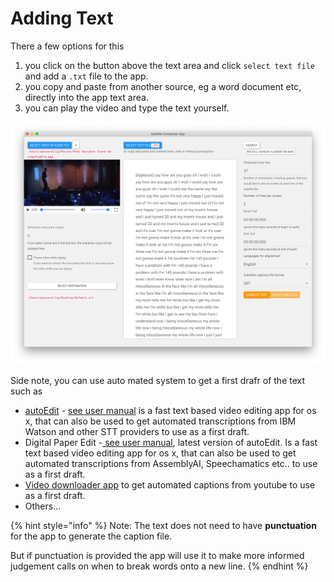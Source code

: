 # Adding Text

There a few options for this

1. you click on the button above the text area and click `select text file` and add a `.txt` file to the app.
2. you copy and paste from another source, eg a word document etc, directly into the app text area.
3. you can play the video and type the text yourself.

![Adding text](../.gitbook/assets/adding-text%20%281%29.png)

Side note, you can use auto mated system to get a first drafr of the text such as

* [autoEdit](http://www.autoedit.io/) - [see user manual](https://pietropassarelli.gitbooks.io/autoedit2-user-manual/content/transcribing.html) is a fast text based video editing app for os x, that can also be used to get automated transcriptions from IBM Watson and other STT providers to use as a first draft.
* Digital Paper Edit -[ see user manual](https://autoedit.gitbook.io/digital-paper-edit-user-manual/), latest version of autoEdit. Is a fast text based video editing app for os x, that can also be used to get automated transcriptions from AssemblyAI, Speechamatics etc.. to use as a first draft.
* [Video downloader app](https://github.com/pietrop/electron-video-downloader/releases) to get automated captions from youtube to use as a first draft.
* Others...

{% hint style="info" %}
Note: The text does not need to have **punctuation** for the app to generate the caption file.  
  
But if punctuation is provided the app will use it to make more informed judgement calls on when to break words onto a new line.
{% endhint %}




